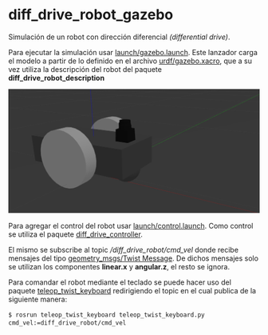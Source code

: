 # diff_drive_robot_gazebo

Simulación de un robot con dirección diferencial *(differential drive)*.

Para ejecutar la simulación usar [launch/gazebo.launch](launch/gazebo.launch). Este lanzador carga el modelo a partir de lo definido en el archivo [urdf/gazebo.xacro](urdf/gazebo.xacro), que a su vez utiliza la descripción del robot del paquete **diff_drive_robot_description**

![Screenshot](img/diff_drive_robot.png)

Para agregar el control del robot usar [launch/control.launch](launch/control.launch). Como control se utiliza el paquete [diff_drive_controller](http://wiki.ros.org/diff_drive_controller). 

El mismo se subscribe al topic */diff_drive_robot/cmd_vel* donde recibe mensajes del tipo [geometry_msgs/Twist Message](http://docs.ros.org/melodic/api/geometry_msgs/html/msg/Twist.html). De dichos mensajes solo se utilizan los componentes **linear.x** y **angular.z**, el resto se ignora.

Para comandar el robot mediante el teclado se puede hacer uso del paquete [teleop_twist_keyboard](http://wiki.ros.org/teleop_twist_keyboard) redirigiendo el topic en el cual publica de la siguiente manera:

```
$ rosrun teleop_twist_keyboard teleop_twist_keyboard.py cmd_vel:=diff_drive_robot/cmd_vel
```